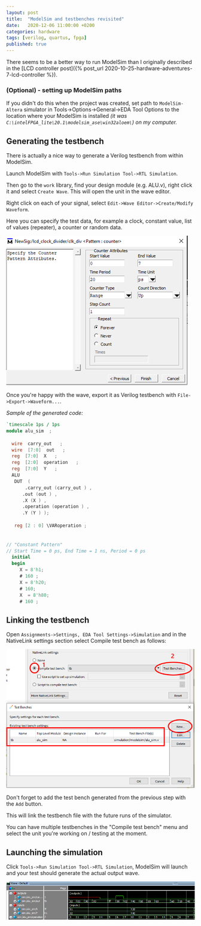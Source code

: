 ```yaml
---
layout: post
title:  "ModelSim and testbenches revisited"
date:   2020-12-06 11:00:00 +0200
categories: hardware
tags: [verilog, quartus, fpga]
published: true
---
```


There seems to be a better way to run ModelSim than I originally described in the [LCD controller post]({% post_url 2020-10-25-hardware-adventures-7-lcd-controller %}). 

### (Optional) - setting up ModelSim paths

If you didn't do this when the project was created, set path to `ModelSim-Altera` simulator in Tools->Options->General->EDA Tool Options to the location where your ModelSim is installed _(it was `C:\intelFPGA_lite\20.1\modelsim_ase\win32aloem\`) on my computer._ 

## Generating the testbench
There is actually a nice way to generate a Verilog testbench from within ModelSim.

Launch ModelSim with `Tools->Run Simulation Tool->RTL Simulation`.

Then go to the `work` library, find your design module (e.g. ALU.v), right click it and select `Create Wave`. This will open the unit in the wave editor.

Right click on each of your signal, select `Edit->Wave Editor->Create/Modify Waveform`.

Here you can specify the test data, for example a clock, constant value, list of values (repeater), a counter or random data.

![wave pattern](/assets/20201206-modelsim-wave.png)

Once you're happy with the wave, export it as Verilog testbench with `File->Export->Waveform...`.

_Sample of the generated code:_

```verilog
`timescale 1ps / 1ps
module alu_sim  ; 
 
  wire  carry_out   ; 
  wire  [7:0]  out   ; 
  reg  [7:0]  X   ; 
  reg  [2:0]  operation   ; 
  reg  [7:0]  Y   ; 
  ALU  
   DUT  ( 
       .carry_out (carry_out ) ,
      .out (out ) ,
      .X (X ) ,
      .operation (operation ) ,
      .Y (Y ) ); 

   reg [2 : 0] \VARoperation ;


// "Constant Pattern"
// Start Time = 0 ps, End Time = 1 ns, Period = 0 ps
  initial
  begin
	 X = 8'h1;
	 # 160 ;
	 X = 8'h20;
	 # 160;
	 X  = 8'h80;
	 # 160 ;
```


## Linking the testbench

Open `Assignments->Settings, EDA Tool Settings->Simulation` and in the NativeLink settings section select Compile test bench as follows:

![linking](/assets/20201206-modelsim-nativelink.png)

Don't forget to add the test bench generated from the previous step with the `Add` button.

This will link the testbench file with the future runs of the simulator.

You can have multiple testbenches in the "Compile test bench" menu and select the unit you're working on / testing at the moment.

## Launching the simulation

Click `Tools->Run Simulation Tool->RTL Simulation`, ModelSim will launch and your test should generate the actual output wave.

![output](/assets/20201206-modelsim-result-wave.png)

